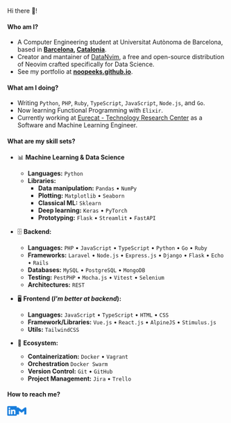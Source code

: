 Hi there 👋!

#### Who am I?

- A Computer Engineering student at Universitat Autònoma de Barcelona, based in **[Barcelona](https://en.wikipedia.org/wiki/Barcelona), [Catalonia](https://en.wikipedia.org/wiki/Catalonia)**.
- Creator and mantainer of [DataNvim](https://github.com/NoOPeEKS/DataNvim), a free and open-source distribution of Neovim crafted specifically for Data Science.
- See my portfolio at **[noopeeks.github.io](https://noopeeks.github.io)**.

#### What am I doing?

- Writing `Python`, `PHP`, `Ruby`, `TypeScript`, `JavaScript`, `Node.js`, and `Go`.
- Now learning Functional Programming with `Elixir`.
- Currently working at [Eurecat - Technology Research Center](https://eurecat.org/) as a Software and Machine Learning Engineer.

#### What are my skill sets?

- 📊 **Machine Learning & Data Science**
  - **Languages:** `Python`
  - **Libraries:**
    - **Data manipulation:** `Pandas` • `NumPy`
    - **Plotting:** `Matplotlib` • `Seaborn`
    - **Classical ML:** `Sklearn`
    - **Deep learning:** `Keras` • `PyTorch`
    - **Prototyping:** `Flask` • `Streamlit` • `FastAPI`

- 🗄️ **Backend:**

  - **Languages:** `PHP` • `JavaScript` • `TypeScript` • `Python` • `Go` • `Ruby`
  - **Frameworks:** `Laravel` • `Node.js` • `Express.js` • `Django` • `Flask` • `Echo` • `Rails`
  - **Databases:** `MySQL` • `PostgreSQL` • `MongoDB`
  - **Testing:** `PestPHP` • `Mocha.js` • `Vitest` • `Selenium`
  - **Architectures:** `REST`

- 🖥 **Frontend (_I'm better at backend_):**

  - **Languages:** `JavaScript` • `TypeScript` • `HTML` • `CSS`
  - **Framework/Libraries:** `Vue.js` • `React.js` • `AlpineJS` • `Stimulus.js`
  - **Utils:** `TailwindCSS`

- 🎡 **Ecosystem:**

  - **Containerization:** `Docker` • `Vagrant`
  - **Orchestration** `Docker Swarm`
  - **Version Control:** `Git` • `GitHub`
  - **Project Management:** `Jira` • `Trello`

#### How to reach me?

<a href="https://www.linkedin.com/in/arnau-berenguer-jimenez/">
  <img align="left" alt="LinkedIn" width="22px" src="./assets/linkedin.svg" />
</a>
<a href="mailto:arnauapps@gmail.com">
  <img align="left" alt="Mail" width="22px" src="./assets/gmail.svg" />
</a>
